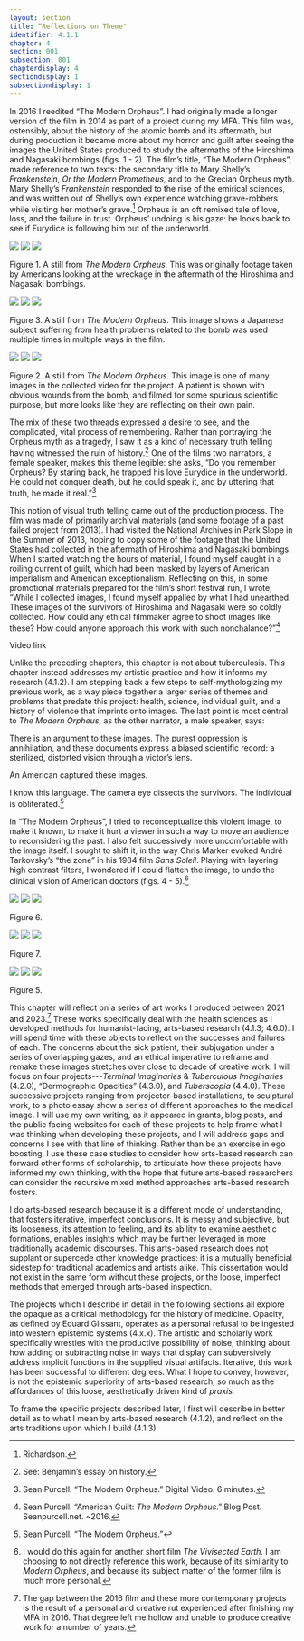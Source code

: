 ```yaml
---
layout: section
title: “Reflections on Theme"
identifier: 4.1.1
chapter: 4
section: 001
subsection: 001
chapterdisplay: 4
sectiondisplay: 1
subsectiondisplay: 1
---
```


In 2016 I reedited “The Modern Orpheus”. I had originally made a longer version of the film in 2014 as part of a project during my MFA. This film was, ostensibly, about the history of the atomic bomb and its aftermath, but during production it became more about my horror and guilt after seeing the images the United States produced to study the aftermaths of the Hiroshima and Nagasaki bombings (figs. 1 - 2). The film’s title, “The Modern Orpheus”, made reference to two texts: the secondary title to Mary Shelly’s *Frankenstein*, *Or the Modern Prometheus*, and to the Grecian Orpheus myth. Mary Shelly’s *Frankenstein* responded to the rise of the emirical sciences, and was written out of Shelly’s own experience watching grave-robbers while visiting her mother’s grave.[^fn1] Orpheus is an oft remixed tale of love, loss, and the failure in trust. Orpheus’ undoing is his gaze: he looks back to see if Eurydice is following him out of the underworld. 

<img id="Modorph2" class="opaque" src="/assets/items/Modorph2_opaque.jpg" style="max-width:60%;height:auto;">
<img id="Modorph2" class="transparent" src="/assets/items/Modorph2.jpg" style="max-width:60%;height:auto;">
<img id="Modorph2" class="partially-opaque" src="/assets/items/Modorph2_semi-opaque.jpg" style="max-width:60%;height:auto;">

Figure 1. A still from *The Modern Orpheus*. This was originally footage taken by Americans looking at the wreckage in the aftermath of the Hiroshima and Nagasaki bombings.

<img id="Modorph1" class="opaque" src="/assets/items/Modorph1_opaque.jpg" style="max-width:60%;height:auto;">
<img id="Modorph1" class="transparent" src="/assets/items/Modorph1.jpg" style="max-width:60%;height:auto;">
<img id="Modorph1" class="partially-opaque" src="/assets/items/Modorph1_semi-opaque.jpg" style="max-width:60%;height:auto;">

Figure 3. A still from *The Modern Orpheus*. This image shows a Japanese subject suffering from health problems related to the bomb was used multiple times in multiple ways in the film.

<img id="Modorph3" class="opaque" src="/assets/items/Modorph3_opaque.jpg" style="max-width:60%;height:auto;">
<img id="Modorph3" class="transparent" src="/assets/items/Modorph3.jpg" style="max-width:60%;height:auto;">
<img id="Modorph3" class="partially-opaque" src="/assets/items/Modorph3_semi-opaque.jpg" style="max-width:60%;height:auto;">

Figure 2. A still from *The Modern Orpheus*. This image is one of many images in the collected video for the project. A patient is shown with obvious wounds from the bomb, and filmed for some spurious scientific purpose, but more looks like they are reflecting on their own pain.

The mix of these two threads expressed a desire to see, and the complicated, vital process of remembering. Rather than portraying the Orpheus myth as a tragedy, I saw it as a kind of necessary truth telling having witnessed the ruin of history.[^fn2] One of the films two narrators, a female speaker, makes this theme legible: she asks, “Do you remember Orpheus? By staring back, he trapped his love Eurydice in the underworld. He could not conquer death, but he could speak it, and by uttering that truth, he made it real.”[^fn3]  

This notion of visual truth telling came out of the production process. The film was made of primarily archival materials (and some footage of a past failed project from 2013). I had visited the National Archives in Park Slope in the Summer of 2013, hoping to copy some of the footage that the United States had collected in the aftermath of Hiroshima and Nagasaki bombings. When I started watching the hours of material, I found myself caught in a roiling current of guilt, which had been masked by layers of American imperialism and American exceptionalism. Reflecting on this, in some promotional materials prepared for the film’s short festival run, I wrote,  “While I collected images, I found myself appalled by what I had unearthed. These images of the survivors of Hiroshima and Nagasaki were so coldly collected. How could any ethical filmmaker agree to shoot images like these? How could anyone approach this work with such nonchalance?”[^fn4]

Video link

Unlike the preceding chapters, this chapter is not about tuberculosis. This chapter instead addresses my artistic practice and how it informs my research (4.1.2). I am stepping back a few steps to self-mythologizing my previous work, as a way piece together a larger series of themes and problems that predate this project: health, science, individual guilt, and a history of violence that imprints onto images. The last point is most central to *The Modern Orpheus*, as the other narrator, a male speaker, says: 

There is an argument to these images. The purest oppression is annihilation, and these documents express a biased scientific record: a sterilized, distorted vision through a victor’s lens. 

An American captured these images.

I know this language. The camera eye dissects the survivors. The individual is obliterated.[^fn5] 

In “The Modern Orpheus”, I tried to reconceptualize this violent image, to make it known, to make it hurt a viewer in such a way to move an audience to reconsidering the past. I also felt successively more uncomfortable with the image itself. I sought to shift it, in the way Chris Marker evoked André Tarkovsky’s “the zone” in his 1984 film *Sans Soleil*. Playing with layering high contrast filters, I wondered if I could flatten the image, to undo the clinical vision of American doctors (figs. 4 - 5).[^fn6]

<img id="Modorphzone1" class="opaque" src="/assets/items/Modorphzone1_opaque.jpg" style="max-width:60%;height:auto;">
<img id="Modorphzone1" class="transparent" src="/assets/items/Modorphzone1.jpg" style="max-width:60%;height:auto;">
<img id="Modorphzone1" class="partially-opaque" src="/assets/items/Modorphzone1_semi-opaque.jpg" style="max-width:60%;height:auto;">

Figure 6.

<img id="Modorphzone2" class="opaque" src="/assets/items/Modorphzone2_opaque.jpg" style="max-width:60%;height:auto;">
<img id="Modorphzone2" class="transparent" src="/assets/items/Modorphzone2.jpg" style="max-width:60%;height:auto;">
<img id="Modorphzone2" class="partially-opaque" src="/assets/items/Modorphzone2_semi-opaque.jpg" style="max-width:60%;height:auto;">

Figure 7.

<img id="Modorphzone3" class="opaque" src="/assets/items/Modorphzone3_opaque.jpg" style="max-width:60%;height:auto;">
<img id="Modorphzone3" class="transparent" src="/assets/items/Modorphzone3.jpg" style="max-width:60%;height:auto;">
<img id="Modorphzone3" class="partially-opaque" src="/assets/items/Modorphzone3_semi-opaque.jpg" style="max-width:60%;height:auto;">

Figure 5. 

This chapter will reflect on a series of art works I produced between 2021 and 2023.[^fn7] These works specifically deal with the health sciences as I developed methods for humanist-facing, arts-based research (4.1.3; 4.6.0). I will spend time with these objects to reflect on the successes and failures of each. The concerns about the sick patient, their subjugation under a series of overlapping gazes, and an ethical imperative to reframe and remake these images stretches over close to decade of creative work. I will focus on four projects---*Terminal Imaginaries* & *Tuberculous Imaginaries* (4.2.0), “Dermographic Opacities” (4.3.0),  and *Tuberscopia* (4.4.0). These successive projects ranging from projector-based installations, to sculptural work, to a photo essay show a series of different approaches to the medical image. I will use my own writing, as it appeared in grants, blog posts, and the public facing websites for each of these projects to help frame what I was thinking when developing these projects, and I will address gaps and concerns I see with that line of thinking. Rather than be an exercise in ego boosting, I use these case studies to consider how arts-based research can forward other forms of scholarship, to articulate how these projects have informed my own thinking, with the hope that future arts-based researchers can consider the recursive mixed method approaches arts-based research fosters.

I do arts-based research because it is a different mode of understanding, that fosters iterative, imperfect conclusions. It is messy and subjective, but its looseness, its attention to feeling, and its ability to examine aesthetic formations, enables insights which may be further leveraged in more traditionally academic discourses. This arts-based research does not supplant or supercede other knowledge practices: it is a mutually beneficial sidestep for traditional academics and artists alike. This dissertation would not exist in the same form without these projects, or the loose, imperfect methods that emerged through arts-based inspection.

The projects which I describe in detail in the following sections all explore the opaque as a critical methodology for the history of medicine. Opacity, as defined by Eduard Glissant, operates as a personal refusal to be ingested into western epistemic systems (4.x.x). The artistic and scholarly work specifically wrestles with the productive possibility of noise, thinking about how adding or subtracting noise in ways that display can subversively address implicit functions in the supplied visual artifacts. Iterative, this work has been successful to different degrees. What I hope to convey, however, is not the epistemic superiority of arts-based research, so much as the affordances of this loose, aesthetically driven kind of *praxis.* 

To frame the specific projects described later, I first will describe in better detail as to what I mean by arts-based research (4.1.2), and reflect on the arts traditions upon which I build (4.1.3).	

[^fn1]: Richardson.

[^fn2]: See: Benjamin’s essay on history.

[^fn3]: Sean Purcell. “The Modern Orpheus.” Digital Video. 6 minutes.

[^fn4]: Sean Purcell. “American Guilt: *The Modern Orpheus*.” Blog Post. Seanpurcell.net. ~2016.

[^fn5]: Sean Purcell. “The Modern Orpheus.”

[^fn6]: I would do this again for another short film *The Vivisected Earth.* I am choosing to not directly reference this work, because of its similarity to *Modern Orpheus*, and because its subject matter of the former film is much more personal.

[^fn7]: The gap between the 2016 film and these more contemporary projects is the result of a personal and creative rut experienced after finishing my MFA in 2016. That degree left me hollow and unable to produce creative work for a number of years.